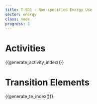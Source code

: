 ```yaml
---
title: T-5D1 - Non-specified Energy Use
sector: energy
class: node
progress: 1
---
```




# Activities

{{generate_activity_index()}}


# Transition Elements

{{generate_te_index()}}


